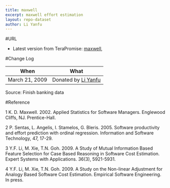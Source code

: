 ```yaml
---
title: maxwell
excerpt: maxwell effort estimation
layout: repo-dataset
author: Li Yanfu
---
```



#URL

  * Latest version from TeraPromise: [maxwell](https://terapromise.csc.ncsu.edu:8443/!/#repo/view/head/effort/other-effort/maxwell),

#Change Log

When | What
---- | ----
   March 21, 2009 | Donated by [Li Yanfu](/repo/people/data-donors/promise3.html)

Source: Finish banking data

#Reference

1 K. D. Maxwell. 2002. Applied Statistics for Software Managers. Englewood Cliffs, NJ. Prentice-Hall.

2 P. Sentas, L. Angelis, I. Stamelos, G. Bleris. 2005. Software productivity and effort prediction with ordinal regression. Information and Software Technology, 47, 17-29.

3 Y.F. Li, M. Xie, T.N. Goh. 2009. A Study of Mutual Information Based Feature Selection for Case Based Reasoning in Software Cost Estimation. Expert Systems with Applications. 36(3), 5921-5931.

4 Y.F. Li, M. Xie, T.N. Goh. 2009. A Study on the Non-linear Adjustment for Analogy Based Software Cost Estimation. Empirical Software Engineering. In press.
